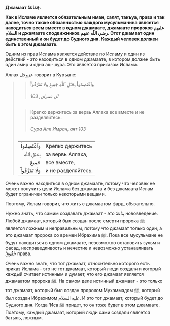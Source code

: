 **Джамаат جَمَاعَةٌ.**

**Как в Исламе является обязательным иман, салят, такъуа, права и так
далее, точно также обязанностью каждого мусульманина является находиться всем
вместе в одном джамаате, джамаате пророков عليهم السلام и джамаате
сподвижников رضي اللّٰه عنهم. Этот джамаат один единственный и он будет до
Судного дня. Каждый человек должен быть в этом джамаате.** 

Одним из прав Ислама является действие по Исламу и один из действий -
это находиться в одном джамаате, в котором должен быть один амир и одна
аш-шура. Это является приказом Ислама. 

Аллах عزوجل говорит в Куръане:

>> وَٱعْتَصِمُواْ بِحَبْلِ ٱللَّهِ جَمِيعًۭ وَلَا تَفَرَّقُواْ‌ۚ
>>
>> ###### آل عمران, 103
>
>> Крепко держитесь за вервь Аллаха все вместе и не разделяйтесь.
>>
>> ###### Сура Али Имран, аят 103
>
> |                 |                   |
> | --------------: | :---------------- |
> | وَٱعْتَصِمُواْ | Крепко держитесь |
> | بِحَبْلِ ٱللَّهِ | за вервь Аллаха, |
> | جَمِيعً | все вместе, |
> | وَلَا تَفَرَّقُواْ‌ۚ | и не разделяйтесь. |

Очень важно находиться в одном джамаате, потому что человек не может
получить цели Ислама без джамаата и без джамаата Ислам будет ограничен
только некоторыми вещами. 

Поэтому, Ислам говорит, что жить с джамаатом фард, обязательно. 

Нужно знать, что самим создавать джамаат - это بِدْعَةٌ нововведение. Любой
джамаат, который был создан после смерти пророка ﷺ является ложным и
неправильным, потому что джамаат только один, а это джамаат пророка со
времен Ибрахима ﷺ. Пока все мусульмане не будут находиться в одном
джамаате, невозможно остановить зульм и фасад, несправедливость и
нечестие и невозможно устанавливать حُقُوقٌ права.

Очень важно знать, что тот джамаат, относительно которого есть приказ
Ислама - это не тот джамаат, который люди создали и который каждый
считает истинным и думает, что его джамаат является джамаатом пророка ﷺ.
На самом деле истинный джамаат - это только тот джамаат, который был
создан пророком Мухаммадом ﷺ, который был создан Ибрахимом عليه السلام.
И это тот джамаат, который будет до Судного дня. Когда ‘Иса ﷺ придет, то
он тоже будет в этом джамаате. Поэтому, каждый джамаат, который люди
сами создали является батыль, ложным. 

